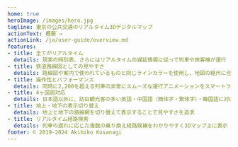 ```yaml
---
home: true
heroImage: /images/hero.jpg
tagline: 東京の公共交通のリアルタイム3Dデジタルマップ
actionText: 概要 →
actionLink: /ja/user-guide/overview.md
features:
- title: 全てがリアルタイム
  details: 現実の時刻表、さらにはリアルタイムの遅延情報に従って列車や旅客機が運行
- title: 鉄道路線図としての見やすさ
  details: 路線図や案内で使われているものと同じラインカラーを使用し、地図の縮尺に合わせて適切な間隔で配置
- title: 操作性とパフォーマンス
  details: 同時に2,200を超える列車の非常にスムーズな運行アニメーションをスマートフォンでも実現
- title: 4ヶ国語対応
  details: 日本語以外に、訪日観光客の多い英語・中国語（簡体字・繁体字）・韓国語に対応
- title: 地上・地下の表示切り替え
  details: 地上と地下の路線網を切り替えて表示することで見やすさを追求
- title: リアルタイム経路検索
  details: 列車の遅れに応じた複数の乗り換え経路候補をわかりやすく3Dマップ上に表示
footer: © 2019-2024 Akihiko Kusanagi
---
```

